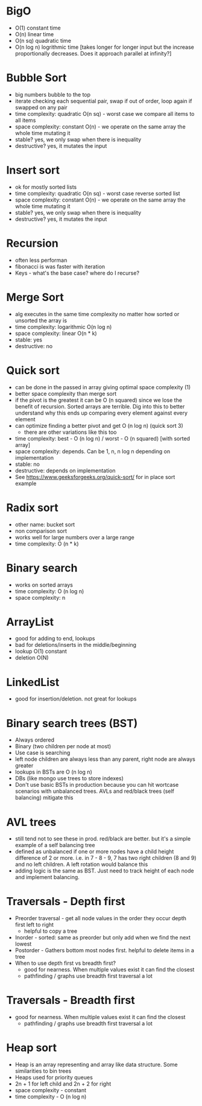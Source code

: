 # BigO

- O(1) constant time
- O(n) linear time
- O(n sq) quadratic time
- O(n log n) logrithmic time [takes longer for longer input but the increase proportionally decreases. Does it approach parallel at infinity?]

# Bubble Sort

- big numbers bubble to the top
- iterate checking each sequential pair, swap if out of order, loop again if swapped on any pair
- time complexity: quadratic O(n sq) - worst case we compare all items to all items
- space complexity: constant O(n) - we operate on the same array the whole time mutating it
- stable? yes, we only swap when there is inequality
- destructive? yes, it mutates the input

# Insert sort

- ok for mostly sorted lists
- time complexity: quadratic O(n sq) - worst case reverse sorted list
- space complexity: constant O(n) - we operate on the same array the whole time mutating it
- stable? yes, we only swap when there is inequality
- destructive? yes, it mutates the input

# Recursion
- often less performan
- fibonacci is was faster with iteration
- Keys - what's the base case? where do I recurse?

# Merge Sort
- alg executes in the same time complexity no matter how sorted or unsorted the array is
- time complexity: logarithmic O(n log n)
- space complexity: linear O(n * k)
- stable: yes
- destructive: no

# Quick sort
- can be done in the passed in array giving optimal space complexity (1)
- better space complexity than merge sort
- if the pivot is the greatest it can be O (n squared) since we lose the benefit of recursion. Sorted arrays are terrible. Dig into this to better understand why this ends up comparing every element against every element
- can optimize  finding a better pivot and get O (n log n) (quick sort 3)
    - there are other variations like this too
- time complexity: best - O (n log n) / worst - O (n squared) [with sorted array]
- space complexity: depends. Can be 1, n, n log n depending on implementation
- stable: no
- destructive: depends on implementation
- See https://www.geeksforgeeks.org/quick-sort/ for in place sort example

# Radix sort
- other name: bucket sort
- non comparison sort
- works well for large numbers over a large range
- time complexity: O (n * k)

# Binary search
- works on sorted arrays
- time complexity: O (n log n)
- space complexity: n

# ArrayList 
- good for adding to end, lookups
- bad for deletions/inserts in the middle/beginning
- lookup O(1) constant
- deletion O(N)

# LinkedList
- good for insertion/deletion. not great for lookups

# Binary search trees (BST)
- Always ordered
- Binary (two children per node at most)
- Use case is searching
- left node children are always less than any parent, right node are always greater
- lookups in BSTs are O (n log n)
- DBs (like mongo use trees to store indexes)
- Don't use basic BSTs in production because you can hit wortcase scenarios with unbalanced trees. AVLs and red/black trees (self balancing) mitigate this

# AVL trees
- still tend not to see these in prod. red/black are better. but it's a simple example of a self balancing tree
- defined as unbalanced if one or more nodes have a child height difference of 2 or more. i.e. in 7 - 8 - 9, 7 has two right children (8 and 9) and no left children. A left rotation would balance this
- adding logic is the same as BST. Just need to track height of each node and implement balancing. 

# Traversals - Depth first
- Preorder traversal - get all node values in the order they occur depth first left to right
    - helpful to copy a tree
- Inorder - sorted: same as preorder but only add when we find the next lowest
- Postorder - Gathers bottom most nodes first. helpful to delete items in a tree
- When to use depth first vs breadth first?
    - good for nearness. When multiple values exist it can find the closest
    - pathfinding / graphs use breadth first traversal a lot

# Traversals - Breadth first
- good for nearness. When multiple values exist it can find the closest
    - pathfinding / graphs use breadth first traversal a lot

# Heap sort
- Heap is an array representing and array like data structure. Some similarities to bin trees
- Heaps used for priority queues
- 2n + 1 for left child and 2n + 2 for right
- space complexity - constant
- time complexity - O (n log n)